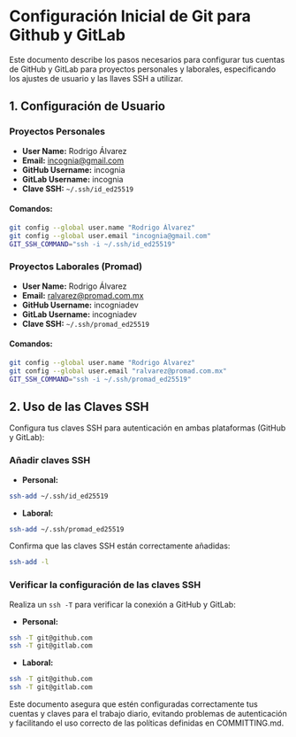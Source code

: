 # Configuración Inicial de Git para Github y GitLab

Este documento describe los pasos necesarios para configurar tus cuentas de GitHub y GitLab para proyectos personales y laborales, especificando los ajustes de usuario y las llaves SSH a utilizar.

## 1. Configuración de Usuario

### Proyectos Personales
- **User Name:** Rodrigo Álvarez
- **Email:** incognia@gmail.com
- **GitHub Username:** incognia
- **GitLab Username:** incognia
- **Clave SSH:** `~/.ssh/id_ed25519`

#### Comandos:
```bash
git config --global user.name "Rodrigo Álvarez"
git config --global user.email "incognia@gmail.com"
GIT_SSH_COMMAND="ssh -i ~/.ssh/id_ed25519"
```

### Proyectos Laborales (Promad)
- **User Name:** Rodrigo Álvarez
- **Email:** ralvarez@promad.com.mx
- **GitHub Username:** incogniadev
- **GitLab Username:** incogniadev
- **Clave SSH:** `~/.ssh/promad_ed25519`

#### Comandos:
```bash
git config --global user.name "Rodrigo Álvarez"
git config --global user.email "ralvarez@promad.com.mx"
GIT_SSH_COMMAND="ssh -i ~/.ssh/promad_ed25519"
```

## 2. Uso de las Claves SSH

Configura tus claves SSH para autenticación en ambas plataformas (GitHub y GitLab):

### Añadir claves SSH
- **Personal:**
```bash
ssh-add ~/.ssh/id_ed25519
```
- **Laboral:**
```bash
ssh-add ~/.ssh/promad_ed25519
```

Confirma que las claves SSH están correctamente añadidas:
```bash
ssh-add -l
```

### Verificar la configuración de las claves SSH
Realiza un `ssh -T` para verificar la conexión a GitHub y GitLab:
- **Personal:**
```bash
ssh -T git@github.com
ssh -T git@gitlab.com
```
- **Laboral:**
```bash
ssh -T git@github.com
ssh -T git@gitlab.com
```

Este documento asegura que estén configuradas correctamente tus cuentas y claves para el trabajo diario, evitando problemas de autenticación y facilitando el uso correcto de las políticas definidas en COMMITTING.md.
